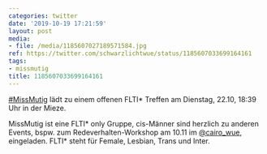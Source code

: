 ```yaml
---
categories: twitter
date: '2019-10-19 17:21:59'
layout: post
media:
- file: /media/1185607027189571584.jpg
ref: https://twitter.com/schwarzlichtwue/status/1185607033699164161
tags:
- missmutig
title: 1185607033699164161
---
```

[#MissMutig](/t/missmutig) lädt zu einem offenen FLTI\* Treffen am Dienstag, 22.10, 18:39 Uhr in der Mieze.

MissMutig ist eine FLTI\* only Gruppe, cis-Männer sind herzlich zu anderen Events, bspw. zum Redeverhalten-Workshop am 10.11 im [@cairo_wue](https://twitter.com/cairo_wue), eingeladen. 
FLTI\* steht für Female, Lesbian, Trans und Inter.